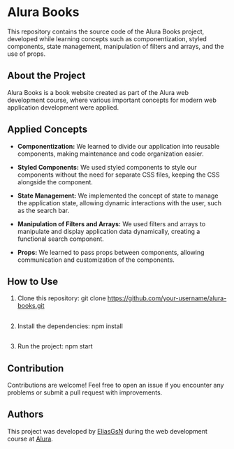 # Alura Books

This repository contains the source code of the Alura Books project, developed while learning concepts such as componentization, styled components, state management, manipulation of filters and arrays, and the use of props.

## About the Project

Alura Books is a book website created as part of the Alura web development course, where various important concepts for modern web application development were applied.

## Applied Concepts

- **Componentization:** We learned to divide our application into reusable components, making maintenance and code organization easier.

- **Styled Components:** We used styled components to style our components without the need for separate CSS files, keeping the CSS alongside the component.

- **State Management:** We implemented the concept of state to manage the application state, allowing dynamic interactions with the user, such as the search bar.

- **Manipulation of Filters and Arrays:** We used filters and arrays to manipulate and display application data dynamically, creating a functional search component.

- **Props:** We learned to pass props between components, allowing communication and customization of the components.

## How to Use
1. Clone this repository:
git clone https://github.com/your-username/alura-books.git

##
2. Install the dependencies:
npm install

##
3. Run the project:
npm start


## Contribution

Contributions are welcome! Feel free to open an issue if you encounter any problems or submit a pull request with improvements.

## Authors

This project was developed by [EliasGsN](https://github.com/EliasGsN) during the web development course at [Alura](https://www.alura.com.br/).

